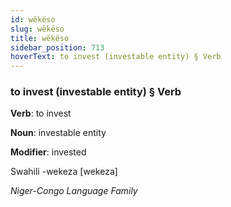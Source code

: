 ```yaml
---
id: wëkëso
slug: wëkëso
title: wëkëso
sidebar_position: 713
hoverText: to invest (investable entity) § Verb
---
```


### to invest (investable entity) § Verb

**Verb**: to invest

**Noun**: investable entity

**Modifier**: invested

Swahili -wekeza [wekeza]

*Niger-Congo Language Family*